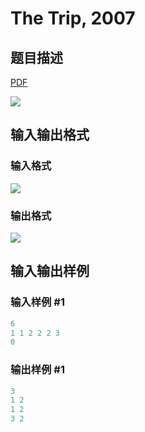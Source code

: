 # The Trip, 2007

## 题目描述

[problemUrl]: https://uva.onlinejudge.org/index.php?option=com_onlinejudge&Itemid=8&category=23&page=show_problem&problem=2041

[PDF](https://uva.onlinejudge.org/external/111/p11100.pdf)

![](https://cdn.luogu.com.cn/upload/vjudge_pic/UVA11100/f3cf2299b64feb6e4865a6128dddec87a0a01ada.png)

## 输入输出格式

### 输入格式

![](https://cdn.luogu.com.cn/upload/vjudge_pic/UVA11100/f5070e98a85b46cab7ff741e6b2a808660bd0aba.png)

### 输出格式

![](https://cdn.luogu.com.cn/upload/vjudge_pic/UVA11100/db12df8226e33c11a842b75a3e9ef01145c80f24.png)

## 输入输出样例

### 输入样例 #1

```cpp
6
1 1 2 2 2 3
0
```


### 输出样例 #1

```cpp
3
1 2
1 2
3 2
```


